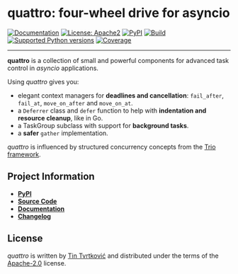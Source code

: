 # **quattro**: four-wheel drive for asyncio

[![Documentation](https://img.shields.io/badge/Docs-Read%20The%20Docs-black)](https://quattro.threeofwands.com)
[![License: Apache2](https://img.shields.io/badge/license-Apache2-C06524)](https://github.com/Tinche/uapi/blob/main/LICENSE)
[![PyPI](https://img.shields.io/pypi/v/quattro.svg)](https://pypi.python.org/pypi/quattro)
[![Build](https://github.com/Tinche/quattro/workflows/CI/badge.svg?branch=main)](https://github.com/Tinche/quattro/actions?workflow=CI)
[![Supported Python versions](https://img.shields.io/python/required-version-toml?tomlFilePath=https%3A%2F%2Fraw.githubusercontent.com%2FTinche%2Fquattro%2Fmain%2Fpyproject.toml)](https://github.com/Tinche/quattro)
[![Coverage](https://img.shields.io/endpoint?url=https://gist.githubusercontent.com/Tinche/87277dd3077fb1eefebc5d4f71b4c4b7/raw/covbadge.json)](https://github.com/Tinche/quattro/actions/workflows/main.yml)

______________________________________________________________________

**quattro** is a collection of small and powerful components for advanced task control in _asyncio_ applications.

Using _quattro_ gives you:

- elegant context managers for **deadlines and cancellation**: `fail_after`, `fail_at`, `move_on_after` and `move_on_at`.
- a `Deferrer` class and `defer` function to help with **indentation and resource cleanup**, like in Go.
- a TaskGroup subclass with support for **background tasks**.
- a **safer** `gather` implementation.

_quattro_ is influenced by structured concurrency concepts from the [Trio framework](https://trio.readthedocs.io/en/stable/).

## Project Information

- [**PyPI**](https://pypi.org/project/quattro/)
- [**Source Code**](https://github.com/Tinche/quattro)
- [**Documentation**](https://quattro.threeofwands.com)
- [**Changelog**](https://quattro.threeofwands.com/en/latest/changelog.html)

## License

_quattro_ is written by [Tin Tvrtković](https://threeofwands.com/) and distributed under the terms of the [Apache-2.0](https://spdx.org/licenses/Apache-2.0.html) license.
